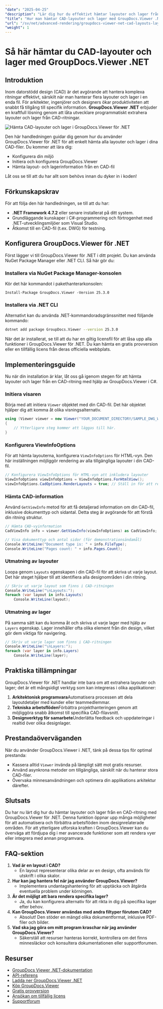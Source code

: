 ```yaml
---
"date": "2025-04-25"
"description": "Lär dig hur du effektivt hämtar layouter och lager från CAD-filer med GroupDocs.Viewer .NET, vilket effektiviserar ditt designarbetsflöde med detta avancerade renderingsbibliotek."
"title": "Hur man hämtar CAD-layouter och lager med GroupDocs.Viewer .NET för effektiv designhantering"
"url": "/sv/net/advanced-rendering/groupdocs-viewer-net-cad-layouts-layers-retrieval/"
"weight": 1
---
```


# Så här hämtar du CAD-layouter och lager med GroupDocs.Viewer .NET
## Introduktion
Inom datorstödd design (CAD) är det avgörande att hantera komplexa ritningar effektivt, särskilt när man hanterar flera layouter och lager i en enda fil. För arkitekter, ingenjörer och designers ökar produktiviteten att snabbt få tillgång till specifik information. **GroupDocs.Viewer .NET** erbjuder en kraftfull lösning genom att låta utvecklare programmatiskt extrahera layouter och lager från CAD-ritningar.

![Hämta CAD-layouter och lager i GroupDocs.Viewer för .NET](/viewer/advanced-rendering/retrieve-cad-layouts-layers-img.png)

Den här handledningen guidar dig genom hur du använder GroupDocs.Viewer för .NET för att enkelt hämta alla layouter och lager i dina CAD-filer. Du kommer att lära dig:
- Konfigurera din miljö
- Initiera och konfigurera GroupDocs.Viewer
- Hämta layout- och lagerinformation från en CAD-fil

Låt oss se till att du har allt som behövs innan du dyker in i koden!
## Förkunskapskrav
För att följa den här handledningen, se till att du har:
- **.NET Framework 4.7.2** eller senare installerat på ditt system.
- Grundläggande kunskaper i C#-programmering och förtrogenhet med .NET-utvecklingsmiljöer som Visual Studio.
- Åtkomst till en CAD-fil (t.ex. DWG) för testning.
## Konfigurera GroupDocs.Viewer för .NET
Först lägger vi till GroupDocs.Viewer för .NET i ditt projekt. Du kan använda NuGet Package Manager eller .NET CLI. Så här gör du:
### Installera via NuGet Package Manager-konsolen
Kör det här kommandot i pakethanterarkonsolen:
```plaintext
Install-Package GroupDocs.Viewer -Version 25.3.0
```
### Installera via .NET CLI
Alternativt kan du använda .NET-kommandoradsgränssnittet med följande kommando:
```bash
dotnet add package GroupDocs.Viewer --version 25.3.0
```
När det är installerat, se till att du har en giltig licensfil för att låsa upp alla funktioner i GroupDocs.Viewer för .NET. Du kan hämta en gratis provversion eller en tillfällig licens från deras officiella webbplats.
## Implementeringsguide
Nu när din installation är klar, låt oss gå igenom stegen för att hämta layouter och lager från en CAD-ritning med hjälp av GroupDocs.Viewer i C#.
### Initiera visaren
Börja med att initiera `Viewer` objektet med din CAD-fil. Det här objektet hjälper dig att komma åt olika visningsalternativ.
```csharp
using (Viewer viewer = new Viewer("YOUR_DOCUMENT_DIRECTORY/SAMPLE_DWG_WITH_LAYOUTS_AND_LAYERS"))
{
    // Ytterligare steg kommer att läggas till här.
}
```
### Konfigurera ViewInfoOptions
För att hämta layouterna, konfigurera `ViewInfoOptions` för HTML-vyn. Den här inställningen möjliggör rendering av alla tillgängliga layouter i din CAD-fil.
```csharp
// Konfigurera ViewInfoOptions för HTML-vyn att inkludera layouter
ViewInfoOptions viewInfoOptions = ViewInfoOptions.ForHtmlView();
viewInfoOptions.CadOptions.RenderLayouts = true; // Ställ in för att rendera alla layouter
```
### Hämta CAD-information
Använd `GetViewInfo` metod för att få detaljerad information om din CAD-fil, inklusive dokumenttyp och sidantal. Detta steg är avgörande för att förstå din ritning struktur.
```csharp
// Hämta CAD-vyinformation
CadViewInfo info = viewer.GetViewInfo(viewInfoOptions) as CadViewInfo;

// Visa dokumenttyp och antal sidor (för demonstrationsändamål)
Console.WriteLine("Document type is: " + info.FileType);
Console.WriteLine("Pages count: " + info.Pages.Count);
```
### Utmatning av layouter
Loopa genom `Layouts` egenskapen i din CAD-fil för att skriva ut varje layout. Det här steget hjälper till att identifiera alla designområden i din ritning.
```csharp
// Skriv ut varje layout som finns i CAD-ritningen
Console.WriteLine("\nLayouts:");
foreach (var layout in info.Layouts)
    Console.WriteLine(layout);
```
### Utmatning av lager
På samma sätt kan du komma åt och skriva ut varje lager med hjälp av `Layers` egenskap. Lager innehåller ofta olika element från din design, vilket gör dem viktiga för navigering.
```csharp
// Skriv ut varje lager som finns i CAD-ritningen
Console.WriteLine("\nLayers:");
foreach (var layer in info.Layers)
    Console.WriteLine(layer);
```
## Praktiska tillämpningar
GroupDocs.Viewer för .NET handlar inte bara om att extrahera layouter och lager; det är ett mångsidigt verktyg som kan integreras i olika applikationer:
1. **Arkitektonisk programvara**Automatisera processen att dela layoutdetaljer med kunder eller teammedlemmar.
2. **Tekniska arbetsflöden**Förbättra projekthanteringen genom att möjliggöra snabb åtkomst till specifika CAD-filavsnitt.
3. **Designverktyg för samarbete**Underlätta feedback och uppdateringar i realtid över olika designlager.
## Prestandaöverväganden
När du använder GroupDocs.Viewer i .NET, tänk på dessa tips för optimal prestanda:
- Kassera alltid `Viewer` invända på lämpligt sätt mot gratis resurser.
- Använd asynkrona metoder om tillgängliga, särskilt när du hanterar stora CAD-filer.
- Övervaka minnesanvändningen och optimera din applikations arkitektur därefter.
## Slutsats
Du har nu lärt dig hur du hämtar layouter och lager från en CAD-ritning med GroupDocs.Viewer för .NET. Denna funktion öppnar upp många möjligheter för att automatisera och förbättra arbetsflöden inom designrelaterade områden. För att ytterligare utforska kraften i GroupDocs.Viewer kan du överväga att fördjupa dig i mer avancerade funktioner som att rendera vyer eller integrera med annan programvara.
## FAQ-sektion
1. **Vad är en layout i CAD?**
   - En layout representerar olika delar av en design, ofta används för utskrift i olika skalor.
2. **Hur kan jag hantera fel när jag använder GroupDocs.Viewer?**
   - Implementera undantagshantering för att upptäcka och åtgärda eventuella problem under körningen.
3. **Är det möjligt att bara rendera specifika lager?**
   - Ja, du kan konfigurera alternativ för att rikta in dig på specifika lager efter behov.
4. **Kan GroupDocs.Viewer användas med andra filtyper förutom CAD?**
   - Absolut! Den stöder en mängd olika dokumentformat, inklusive PDF-filer och bilder.
5. **Vad ska jag göra om mitt program kraschar när jag använder GroupDocs.Viewer?**
   - Säkerställ att resurser hanteras korrekt, kontrollera om det finns minnesläckor och konsultera dokumentationen eller supportforumen.
## Resurser
- [GroupDocs Viewer .NET-dokumentation](https://docs.groupdocs.com/viewer/net/)
- [API-referens](https://reference.groupdocs.com/viewer/net/)
- [Ladda ner GroupDocs.Viewer .NET](https://releases.groupdocs.com/viewer/net/)
- [Köp GroupDocs.Viewer](https://purchase.groupdocs.com/buy)
- [Gratis provversion](https://releases.groupdocs.com/viewer/net/)
- [Ansökan om tillfällig licens](https://purchase.groupdocs.com/temporary-license/)
- [Supportforum](https://forum.groupdocs.com/c/viewer/9)